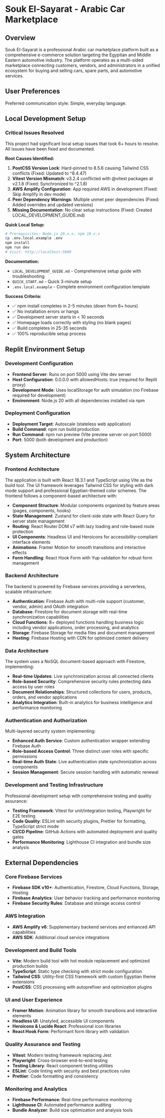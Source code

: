 # Souk El-Sayarat - Arabic Car Marketplace

## Overview

Souk El-Sayarat is a professional Arabic car marketplace platform built as a comprehensive e-commerce solution targeting the Egyptian and Middle Eastern automotive industry. The platform operates as a multi-sided marketplace connecting customers, vendors, and administrators in a unified ecosystem for buying and selling cars, spare parts, and automotive services.

## User Preferences

Preferred communication style: Simple, everyday language.

## Local Development Setup

### Critical Issues Resolved
This project had significant local setup issues that took 6+ hours to resolve. All issues have been fixed and documented.

**Root Causes Identified:**
1. **PostCSS Version Lock**: Hard-pinned to 8.5.6 causing Tailwind CSS conflicts (Fixed: Updated to ^8.4.47)
2. **Vitest Version Mismatch**: v3.2.4 conflicted with @vitest packages at v2.1.8 (Fixed: Synchronized to ^2.1.8)
3. **AWS Amplify Configuration**: App required AWS in development (Fixed: Skip Amplify in dev mode)
4. **Peer Dependency Warnings**: Multiple unmet peer dependencies (Fixed: Added overrides and updated versions)
5. **Missing Documentation**: No clear setup instructions (Fixed: Created LOCAL_DEVELOPMENT_GUIDE.md)

**Quick Local Setup:**
```bash
# Prerequisites: Node.js 20.x.x, npm 10.x.x
cp .env.local.example .env
npm install
npm run dev
# Visit: http://localhost:5000
```

**Documentation:**
- `LOCAL_DEVELOPMENT_GUIDE.md` - Comprehensive setup guide with troubleshooting
- `QUICK_START.md` - Quick 3-minute setup
- `.env.local.example` - Complete environment configuration template

**Success Criteria:**
- ✅ npm install completes in 2-5 minutes (down from 6+ hours)
- ✅ No installation errors or hangs
- ✅ Development server starts in < 10 seconds
- ✅ Homepage loads correctly with styling (no blank pages)
- ✅ Build completes in 25-35 seconds
- ✅ 100% reproducible setup process

## Replit Environment Setup

### Development Configuration
- **Frontend Server**: Runs on port 5000 using Vite dev server
- **Host Configuration**: 0.0.0.0 with allowedHosts: true (required for Replit proxy)
- **Development Mode**: Uses localStorage for auth simulation (no Firebase required for development)
- **Environment**: Node.js 20 with all dependencies installed via npm

### Deployment Configuration
- **Deployment Target**: Autoscale (stateless web application)
- **Build Command**: npm run build:production
- **Run Command**: npm run preview (Vite preview server on port 5000)
- **Port**: 5000 (both development and production)

## System Architecture

### Frontend Architecture
The application is built with React 18.3.1 and TypeScript using Vite as the build tool. The UI framework leverages Tailwind CSS for styling with dark mode support and professional Egyptian-themed color schemes. The frontend follows a component-based architecture with:

- **Component Structure**: Modular components organized by feature areas (pages, components, hooks)
- **State Management**: Zustand for client-side state with React Query for server state management
- **Routing**: React Router DOM v7 with lazy loading and role-based route protection
- **UI Components**: Headless UI and Heroicons for accessibility-compliant interface elements
- **Animations**: Framer Motion for smooth transitions and interactive effects
- **Form Handling**: React Hook Form with Yup validation for robust form management

### Backend Architecture
The backend is powered by Firebase services providing a serverless, scalable infrastructure:

- **Authentication**: Firebase Auth with multi-role support (customer, vendor, admin) and OAuth integration
- **Database**: Firestore for document storage with real-time synchronization capabilities
- **Cloud Functions**: 8+ deployed functions handling business logic including vendor applications, order processing, and analytics
- **Storage**: Firebase Storage for media files and document management
- **Hosting**: Firebase Hosting with CDN for optimized content delivery

### Data Architecture
The system uses a NoSQL document-based approach with Firestore, implementing:

- **Real-time Updates**: Live synchronization across all connected clients
- **Role-based Security**: Comprehensive security rules protecting data access by user roles
- **Document Relationships**: Structured collections for users, products, orders, and vendor applications
- **Analytics Integration**: Built-in analytics for business intelligence and performance monitoring

### Authentication and Authorization
Multi-layered security system implementing:

- **Enhanced Auth Service**: Custom authentication wrapper extending Firebase Auth
- **Role-based Access Control**: Three distinct user roles with specific permissions
- **Real-time Auth State**: Live authentication state synchronization across components
- **Session Management**: Secure session handling with automatic renewal

### Development and Testing Infrastructure
Professional development setup with comprehensive testing and quality assurance:

- **Testing Framework**: Vitest for unit/integration testing, Playwright for E2E testing
- **Code Quality**: ESLint with security plugins, Prettier for formatting, TypeScript strict mode
- **CI/CD Pipeline**: GitHub Actions with automated deployment and quality gates
- **Performance Monitoring**: Lighthouse CI integration and bundle size analysis

## External Dependencies

### Core Firebase Services
- **Firebase SDK v10+**: Authentication, Firestore, Cloud Functions, Storage, Hosting
- **Firebase Analytics**: User behavior tracking and performance monitoring
- **Firebase Security Rules**: Database and storage access control

### AWS Integration
- **AWS Amplify v6**: Supplementary backend services and enhanced API capabilities
- **AWS SDK**: Additional cloud service integrations

### Development and Build Tools
- **Vite**: Modern build tool with hot module replacement and optimized production builds
- **TypeScript**: Static type checking with strict mode configuration
- **Tailwind CSS**: Utility-first CSS framework with custom Egyptian theme extensions
- **PostCSS**: CSS processing with autoprefixer and optimization plugins

### UI and User Experience
- **Framer Motion**: Animation library for smooth transitions and interactive elements
- **Headless UI**: Unstyled, accessible UI components
- **Heroicons & Lucide React**: Professional icon libraries
- **React Hook Form**: Performant form library with validation

### Quality Assurance and Testing
- **Vitest**: Modern testing framework replacing Jest
- **Playwright**: Cross-browser end-to-end testing
- **Testing Library**: React component testing utilities
- **ESLint**: Code linting with security and best practices rules
- **Prettier**: Code formatting and consistency

### Monitoring and Analytics
- **Firebase Performance**: Real-time performance monitoring
- **Lighthouse CI**: Automated performance auditing
- **Bundle Analyzer**: Build size optimization and analysis tools